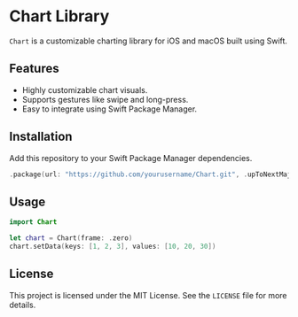 # Chart Library

`Chart` is a customizable charting library for iOS and macOS built using Swift.

## Features
- Highly customizable chart visuals.
- Supports gestures like swipe and long-press.
- Easy to integrate using Swift Package Manager.

## Installation
Add this repository to your Swift Package Manager dependencies.

```swift
.package(url: "https://github.com/yourusername/Chart.git", .upToNextMajor(from: "1.0.0"))
```

## Usage
```swift
import Chart

let chart = Chart(frame: .zero)
chart.setData(keys: [1, 2, 3], values: [10, 20, 30])
```

## License
This project is licensed under the MIT License. See the `LICENSE` file for more details.
